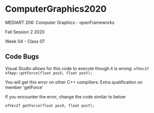 # ComputerGraphics2020

MEDIART 206: Computer Graphics - openFrameworks
    
Fall Session 2 2020     

Week 04 - Class 07


## Code Bugs

Visual Studio allows for this code to execute though it is wrong:
``ofVec2f ofApp::getForce(float posX, float posY);``

You will get this error on other C++ compiliers: Extra qualification on member 'getForce'

If you encounter the error, change the code similar to below

``ofVec2f getForce(float posX, float posY);``

